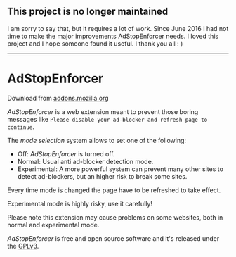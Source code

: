 This project is no longer maintained
------------------------------------

I am sorry to say that, but it requires a lot of work. Since June 2016 I had not time to make the major improvements AdStopEnforcer needs. I loved this project and I hope someone found it useful.
I thank you all : )

------------------------------------

AdStopEnforcer
==============

Download from [addons.mozilla.org](https://addons.mozilla.org/firefox/addon/adstop-enforcer)

*AdStopEnforcer* is a web extension meant to prevent those boring messages like `Please disable your ad-blocker and refresh page to continue`.

The *mode selection* system allows to set one of the following:

-   Off: *AdStopEnforcer* is turned off.
-   Normal: Usual anti ad-blocker detection mode.
-   Experimental: A more powerful system can prevent many other sites to detect ad-blockers, but an higher risk to break some sites.

Every time mode is changed the page have to be refreshed to take effect.

Experimental mode is highly risky, use it carefully!

Please note this extension may cause problems on some websites, both in normal and experimental mode.

*AdStopEnforcer* is free and open source software and it's released under the [GPLv3](https://github.com/emilianobovetti/AdStopEnforcer/blob/master/LICENSE).
